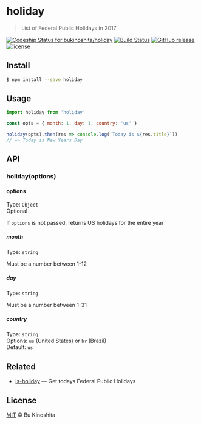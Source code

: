 # holiday
> List of Federal Public Holidays in 2017

[![Codeship Status for bukinoshita/holiday](https://app.codeship.com/projects/f81b98e0-dde4-0134-65d6-666b8ac96438/status?branch=master)](https://app.codeship.com/projects/204623)
[![Build Status](https://travis-ci.org/bukinoshita/holiday.svg?branch=master)](https://travis-ci.org/bukinoshita/holiday)
[![GitHub release](https://img.shields.io/github/release/bukinoshita/holiday.svg)](https://www.npmjs.com/package/holiday)
[![license](https://img.shields.io/github/license/bukinoshita/holiday.svg)](https://raw.githubusercontent.com/bukinoshita/holiday/master/LICENSE)

## Install
```bash
$ npm install --save holiday
```

## Usage
```js
import holiday from 'holiday'

const opts = { month: 1, day: 1, country: 'us' }

holiday(opts).then(res => console.log(`Today is ${res.title}`))
// => Today is New Years Day
```

## API
### holiday(options)

#### options
Type: `Object`<br/>
Optional

If `options` is not passed, returns US holidays for the entire year

##### month
Type: `string`<br/>

Must be a number between 1-12

##### day
Type: `string`<br/>

Must be a number between 1-31

##### country
Type: `string`<br/>
Options: `us` (United States) or `br` (Brazil)<br/>
Default: `us`

## Related
- [is-holiday](https://github.com/bukinoshita/is-holiday) — Get todays Federal Public Holidays

## License
[MIT](https://github.com/bukinoshita/holiday/blob/master/LICENSE) &copy; Bu Kinoshita

